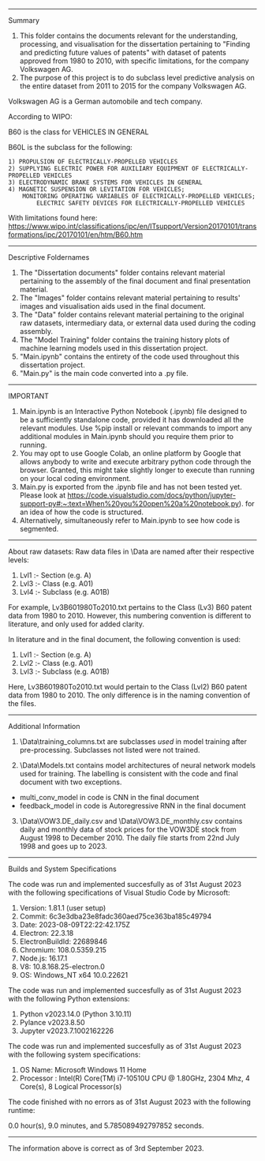 ***************
Summary

1) This folder contains the documents relevant for the understanding, processing, and visualisation for the dissertation pertaining to "Finding and predicting future values of patents" with dataset of patents approved from 1980 to 2010, with specific limitations, for the company Volkswagen AG. 
2) The purpose of this project is to do subclass level predictive analysis on the entire dataset from 2011 to 2015 for the company Volkswagen AG.

Volkswagen AG is a German automobile and tech company. 

According to WIPO:

B60 is the class for VEHICLES IN GENERAL

B60L is the subclass for the following: 

	1) PROPULSION OF ELECTRICALLY-PROPELLED VEHICLES
	2) SUPPLYING ELECTRIC POWER FOR AUXILIARY EQUIPMENT OF ELECTRICALLY-PROPELLED VEHICLES
	3) ELECTRODYNAMIC BRAKE SYSTEMS FOR VEHICLES IN GENERAL
	4) MAGNETIC SUSPENSION OR LEVITATION FOR VEHICLES; 
	    MONITORING OPERATING VARIABLES OF ELECTRICALLY-PROPELLED VEHICLES; 
            ELECTRIC SAFETY DEVICES FOR ELECTRICALLY-PROPELLED VEHICLES

With limitations found here: https://www.wipo.int/classifications/ipc/en/ITsupport/Version20170101/transformations/ipc/20170101/en/htm/B60.htm

***************
Descriptive Foldernames

1) The "Dissertation documents" folder contains relevant material pertaining to the assembly of the final document and final presentation material.
2) The "Images" folder contains relevant material pertaining to results' images and visualisation aids used in the final document. 
3) The "Data" folder contains relevant material pertaining to the original raw datasets, intermediary data, or external data used during the coding assembly.
4) The "Model Training" folder contains the training history plots of machine learning models used in this dissertation project.
4) "Main.ipynb" contains the entirety of the code used throughout this dissertation project.
5) "Main.py" is the main code converted into a .py file.

***************
IMPORTANT

1) Main.ipynb is an Interactive Python Notebook (.ipynb) file designed to be a sufficiently standalone code, provided it has downloaded all the relevant modules. Use %pip install or relevant commands to import any additional modules in Main.ipynb should you require them prior to running.
2) You may opt to use Google Colab, an online platform by Google that allows anybody to write and execute arbitrary python code through the browser. Granted, this might take slightly longer to execute than running on your local coding environment.
3) Main.py is exported from the .ipynb file and has not been tested yet. Please look at https://code.visualstudio.com/docs/python/jupyter-support-py#:~:text=When%20you%20open%20a%20notebook,py). for an idea of how the code is structured.
4) Alternatively, simultaneously refer to Main.ipynb to see how code is segmented.

***************
About raw datasets:
Raw data files in \Data are named after their respective levels: 

1) Lvl1 :- Section (e.g. A)
2) Lvl3 :- Class (e.g. A01)
3) Lvl4 :- Subclass (e.g. A01B)

For example, Lv3B601980To2010.txt pertains to the Class (Lv3) B60 patent data from 1980 to 2010. However, this numbering convention is different to literature, and only used for added clarity. 

In literature and in the final document, the following convention is used:

1) Lvl1 :- Section (e.g. A)
2) Lvl2 :- Class (e.g. A01)
3) Lvl3 :- Subclass (e.g. A01B)

Here, Lv3B601980To2010.txt would pertain to the Class (Lvl2) B60 patent data from 1980 to 2010. The only difference is in the naming convention of the files.

***************
Additional Information

1) \Data\training_columns.txt are subclasses *used* in model training after pre-processing. Subclasses not listed were not trained.

2) \Data\Models.txt contains model architectures of neural network models used for training. The labelling is consistent with the code and final document with two exceptions.
 - multi_conv_model in code is CNN in the final document
 - feedback_model in code is Autoregressive RNN in the final document 

3) \Data\VOW3.DE_daily.csv and \Data\VOW3.DE_monthly.csv contains daily and monthly data of stock prices for the VOW3DE stock from August 1998 to December 2010. The daily file starts from 22nd July 1998 and goes up to 2023.

***************
Builds and System Specifications

The code was run and implemented succesfully as of 31st August 2023 with the following specifications of Visual Studio Code by Microsoft:

1) Version: 1.81.1 (user setup)
2) Commit: 6c3e3dba23e8fadc360aed75ce363ba185c49794
3) Date: 2023-08-09T22:22:42.175Z
4) Electron: 22.3.18
5) ElectronBuildId: 22689846
6) Chromium: 108.0.5359.215
7) Node.js: 16.17.1
8) V8: 10.8.168.25-electron.0
9) OS: Windows_NT x64 10.0.22621

The code was run and implemented succesfully as of 31st August 2023 with the following Python extensions:

1) Python v2023.14.0 (Python 3.10.11)
2) Pylance v2023.8.50 
3) Jupyter v2023.7.1002162226

The code was run and implemented succesfully as of 31st August 2023 with the following system specifications:

1) OS Name: Microsoft Windows 11 Home
2) Processor : Intel(R) Core(TM) i7-10510U CPU @ 1.80GHz, 2304 Mhz, 4 Core(s), 8 Logical Processor(s)

The code finished with no errors as of 31st August 2023 with the following runtime:

0.0 hour(s), 9.0 minutes, and 5.785089492797852 seconds.

***************
The information above is correct as of 3rd September 2023.
